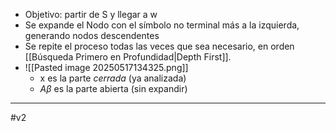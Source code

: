 * Objetivo: partir de S y llegar a w
* Se expande el Nodo con el símbolo no terminal más a la izquierda, generando nodos descendentes
* Se repite el proceso todas las veces que sea necesario, en orden [[Búsqueda Primero en Profundidad|Depth First]].
* ![[Pasted image 20250517134325.png]]
	* x es la parte *cerrada* (ya analizada)
	* $A\beta$ es la parte abierta (sin expandir)

***
#v2 